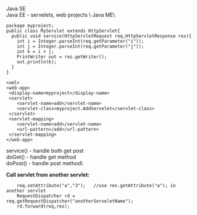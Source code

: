 Java SE\
Java EE - servelets, web projects \ 
Java ME\

```
package myproject;
public class MyServlet extends HttpServlet{
  public void service(HttpServletRequest req,HttpServletResponse res){
    int i = Integer.parseInt(req.getParameter("i"));
    int j = Integer.parseInt(req.getParameter("j"));
    int k = i + j;
    PrintWriter out = res.getWriter();
    out.println(k);
  }
}
```
```
<xml>
<web-app>
 <display-name>myproject</display-name>
 <servlet>
 	<servlet-name>add</servlet-name>
 	<servlet-class>myproject.AddServelet</servlet-class>
 </servlet>
 <servlet-mapping>
 	<servlet-name>add</servlet-name>
 	<url-pattern>/add</url-pattern>
 </servlet-mapping>
</web-app>
```

service() - handle both get post\
doGet() - handle get method\
doPost() - handle post method\

**Call servlet from another servlet:**
``` 
    req.setAttribute("a","3");   //use res.getAttribute("a"); in another servlet
    RequestDispatcher rd = req.getRequestDispatcher("anotherServeletName"); 
    rd.forward(req,res); 
```
